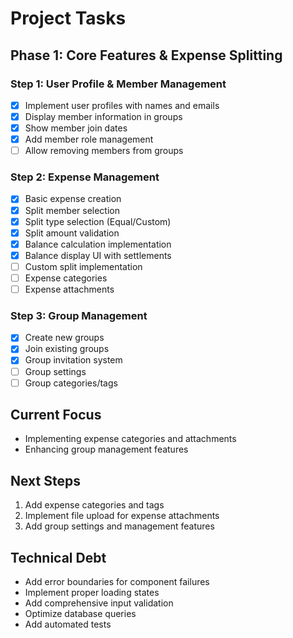 # Project Tasks

## Phase 1: Core Features & Expense Splitting

### Step 1: User Profile & Member Management
- [x] Implement user profiles with names and emails
- [x] Display member information in groups
- [x] Show member join dates
- [x] Add member role management
- [ ] Allow removing members from groups

### Step 2: Expense Management
- [x] Basic expense creation
- [x] Split member selection
- [x] Split type selection (Equal/Custom)
- [x] Split amount validation
- [x] Balance calculation implementation
- [x] Balance display UI with settlements
- [ ] Custom split implementation
- [ ] Expense categories
- [ ] Expense attachments

### Step 3: Group Management
- [x] Create new groups
- [x] Join existing groups
- [x] Group invitation system
- [ ] Group settings
- [ ] Group categories/tags

## Current Focus
- Implementing expense categories and attachments
- Enhancing group management features

## Next Steps
1. Add expense categories and tags
2. Implement file upload for expense attachments
3. Add group settings and management features

## Technical Debt
- Add error boundaries for component failures
- Implement proper loading states
- Add comprehensive input validation
- Optimize database queries
- Add automated tests 